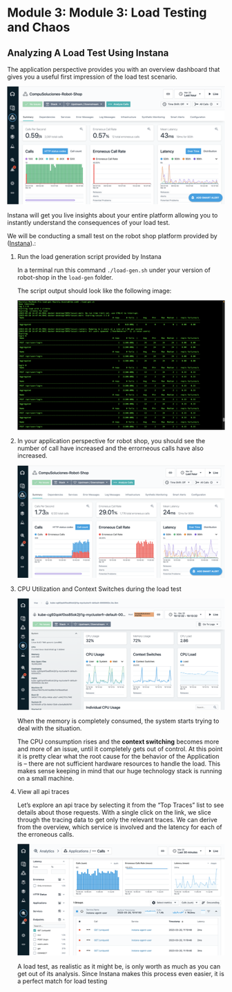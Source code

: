 # Module 3: Module 3: Load Testing and Chaos

## Analyzing A Load Test Using Instana

The application perspective provides you with an overview dashboard that gives you a useful first impression of the load test scenario.

![](./images/103/application-perspective.png)

Instana will get you live insights about your entire platform allowing you to instantly understand the consequences of your load test.

We will be conducting a small test on the robot shop platform provided by ([Instana](https://github.com/instana/robot-shop/tree/master/load-gen)).:

1. Run the load generation script provided by Instana

   In a terminal run this command `./load-gen.sh` under your version of robot-shop in the `load-gen` folder.

   The script output should look like the following image:

   ![](./images/103/load-gen-script.png)

2. In your application perspective for robot shop, you should see the number of call have increased and the errorneous calls have also increased.

   ![](./images/103/erroneous-calls.png)

3. CPU Utilization and Context Switches during the load test

   ![](./images/103/cpu-usage.png)

   When the memory is completely consumed, the system starts trying to deal with the situation.

   The CPU consumption rises and the **context switching** becomes more and more of an issue, until it completely gets out of control. At this point it is pretty clear what the root cause for the behavior of the Application is – there are not sufficient hardware resources to handle the load. This makes sense keeping in mind that our huge technology stack is running on a small machine.

4. View all api traces

   Let’s explore an api trace by selecting it from the “Top Traces” list to see details about those requests.
   With a single click on the link, we slice through the tracing data to get only the relevant traces. We can derive from the overview, which service is involved and the latency for each of the erroneous calls.

   ![](./images/103/trace-calls.png)

   A load test, as realistic as it might be, is only worth as much as you can get out of its analysis. Since Instana makes this process even easier, it is a perfect match for load testing
